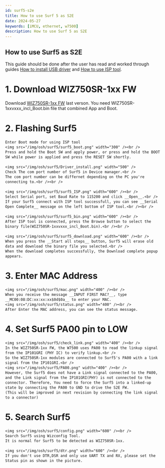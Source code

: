 ```yaml
---
id: surf5-s2e
title: How to use Surf 5 as S2E
date: 2024-05-27
keywords: [iMCU, ethernet, w7500]
description: How to use Surf 5 as S2E
---
```


## How to use Surf5 as S2E
This guide should be done after the user has read and worked through guides [How to install USB driver](./install-usb-driver.md) and [How to use ISP tool](./flashing-Surf5.md).

# 1. Download WIZ750SR-1xx FW
   Download [WIZ750SR-1xx FW](https://github.com/Wiznet/WIZ750SR/releases) last verson.
   You need WIZ750SR-1xxvxxx_incl_Boot.bin file that combined App and Boot.

# 2. Flashing Surf5
    Enter Boot mode for using ISP tool
    <img src="/img/osh/surf5/surf5_boot.png" width="300" /><br />
    Press and hold the Boot SW and apply power, or press and hold the BOOT SW while power is applied and press the RESET SW shortly.

    <img src="/img/osh/surf5/Driver_install.png" width="500" />
    Check The com port number of Surf5 in Device manager.<br />
    The com port number can be differnet depending on the PC you're connecting to.<br /><br />

    <img src="/img/osh/surf5/surf5_ISP.png" width="600" /><br />
    Select Serial port, set Baud Rate to 115200 and click __Open__.<br />
    If your Surf5 connect with ISP tool successfull, you can see __Serial Open Complete__ message on the left bottom of ISP tool.<br /><br />

    <img src="/img/osh/surf5/surf5_bin.png" width="600" /><br />
    After ISP tool is connected, press the Browse button to select the binary file(WIZ750SR-1xxvxxx_incl_Boot.bin).<br /><br />

    <img src="/img/osh/surf5/surf5_download.png" width="600" /><br />
    When you press the __Start all steps__ button, Surf5 will erase old data and download the binary file you selected.<br />
    When the download completes successfully, the Download complete popup appears.

# 3. Enter MAC Address
    <img src="/img/osh/surf5/mac.png" width="400" /><br />
    When you receive the message __INPUT FIRST MAC?__, type __MC00:08:DC:xx:xx:xx$0d$0a__ to enter your MAC.
    <img src="/img/osh/surf5/status.png" width="400" /><br />
    After Enter the MAC address, you can see the status message.


# 4. Set Surf5 PA00 pin to LOW
    <img src="/img/osh/surf5/check_link.png" width="400" /><br />
    In the WIZ750SR-1xx FW, the W7500 uses PA00 to read the linkup signal from the IP101GRI (PHY IC) to verify linkup.<br />
    So the WIZ750SR-1xx modules are connected to Surf5's PA00 with a link signal from the IP101GRI.<br />
    <img src="/img/osh/surf5/PA00.png" width="400" /><br />
    However, the Surf5 does not have a Link signal connected to the PA00, and the Link signal from the IP101GRI(PHY) is not connected to the connector. Therefore, You need to force the Surf5 into a linked-up state by connecting the PA00 to GND to drive the S2E FW.
    (This will be improved in next revision by connecting the link signal to a connector)
    

# 5. Search Surf5
    <img src="/img/osh/surf5/config.png" width="600" /><br />
    Search Surf5 using Wizconfig Tool.
    It is normal for Surf5 to be detected as WIZ750SR-1xx.

    <img src="/img/osh/surf5/dtr.png" width="600" /><br />
    If you don't use DTR,DSR and only use UART TX and RX, please set the Status pin as shown in the picture.
    
